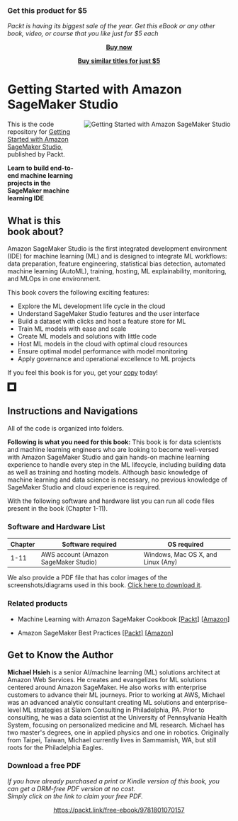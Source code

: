 
### Get this product for $5

<i>Packt is having its biggest sale of the year. Get this eBook or any other book, video, or course that you like just for $5 each</i>


<b><p align='center'>[Buy now](https://packt.link/9781801070157)</p></b>


<b><p align='center'>[Buy similar titles for just $5](https://subscription.packtpub.com/search)</p></b>


# 	Getting Started with Amazon SageMaker Studio

<a href="https://www.packtpub.com/product/getting-started-with-amazon-sagemaker-studio/9781801070157?utm_source=github&utm_medium=repository&utm_campaign=9781801070157"><img src="https://static.packt-cdn.com/products/9781801070157/cover/smaller" alt="Getting Started with Amazon SageMaker Studio" height="256px" align="right"></a>

This is the code repository for [Getting Started with Amazon SageMaker Studio](https://www.packtpub.com/product/getting-started-with-amazon-sagemaker-studio/9781801070157?utm_source=github&utm_medium=repository&utm_campaign=9781801070157), published by Packt.

**Learn to build end-to-end machine learning projects in the SageMaker machine learning IDE**

## What is this book about?
Amazon SageMaker Studio is the first integrated development environment (IDE) for machine learning (ML) and is designed to integrate ML workflows: data preparation, feature engineering, statistical bias detection, automated machine learning (AutoML), training, hosting, ML explainability, monitoring, and MLOps in one environment.

This book covers the following exciting features: 
* Explore the ML development life cycle in the cloud
* Understand SageMaker Studio features and the user interface
* Build a dataset with clicks and host a feature store for ML
* Train ML models with ease and scale
* Create ML models and solutions with little code
* Host ML models in the cloud with optimal cloud resources
* Ensure optimal model performance with model monitoring
* Apply governance and operational excellence to ML projects

If you feel this book is for you, get your [copy](https://www.amazon.com/dp/1800205694) today!

<a href="https://www.packtpub.com/?utm_source=github&utm_medium=banner&utm_campaign=GitHubBanner"><img src="https://raw.githubusercontent.com/PacktPublishing/GitHub/master/GitHub.png" alt="https://www.packtpub.com/" border="5" /></a>

## Instructions and Navigations
All of the code is organized into folders. 

**Following is what you need for this book:**
This book is for data scientists and machine learning engineers who are looking to become well-versed with Amazon SageMaker Studio and gain hands-on machine learning experience to handle every step in the ML lifecycle, including building data as well as training and hosting models.
Although basic knowledge of machine learning and data science is necessary, no previous knowledge of SageMaker Studio and cloud experience is required.	

With the following software and hardware list you can run all code files present in the book (Chapter 1-11).

### Software and Hardware List

| Chapter  | Software required                      | OS required                        |
| -------- | ------------------------------------   | -----------------------------------|
| 1-11	   | AWS account (Amazon SageMaker Studio)  | Windows, Mac OS X, and Linux (Any) |

We also provide a PDF file that has color images of the screenshots/diagrams used in this book. [Click here to download it](https://static.packt-cdn.com/downloads/9781801070157_ColorImages.pdf).


### Related products <Other books you may enjoy>
* Machine Learning with Amazon SageMaker Cookbook [[Packt]](https://www.packtpub.com/product/machine-learning-with-amazon-sagemaker-cookbook/9781800567030) [[Amazon]](https://www.amazon.com/dp/1800567030)
  
* Amazon SageMaker Best Practices [[Packt]](https://www.packtpub.com/product/amazon-sagemaker-best-practices/9781801070522) [[Amazon]](https://www.amazon.com/dp/B097GZLX9W)

## Get to Know the Author

**Michael Hsieh**
is a senior AI/machine learning (ML) solutions architect at Amazon Web Services. 
He creates and evangelizes for ML solutions centered around Amazon SageMaker. 
He also works with enterprise customers to advance their ML journeys.
Prior to working at AWS, Michael was an advanced analytic consultant creating ML solutions and enterprise-level ML strategies at Slalom Consulting in Philadelphia, PA. 
Prior to consulting, he was a data scientist at the University of Pennsylvania Health System, focusing on personalized medicine and ML research.
Michael has two master's degrees, one in applied physics and one in robotics.
Originally from Taipei, Taiwan, Michael currently lives in Sammamish, WA, but still roots for the Philadelphia Eagles.



### Download a free PDF

 <i>If you have already purchased a print or Kindle version of this book, you can get a DRM-free PDF version at no cost.<br>Simply click on the link to claim your free PDF.</i>
<p align="center"> <a href="https://packt.link/free-ebook/9781801070157">https://packt.link/free-ebook/9781801070157 </a> </p>